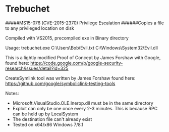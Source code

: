 # Trebuchet
#####MS15-076 (CVE-2015-2370) Privilege Escalation
######Copies a file to any privileged location on disk

Compiled with VS2015, precompiled exe in Binary directory

Usage: trebuchet.exe C:\Users\Bob\Evil.txt C:\Windows\System32\Evil.dll

This is a lightly modified Proof of Concept by James Forshaw with Google, found here: https://code.google.com/p/google-security-research/issues/detail?id=325

CreateSymlink tool was written by James Forshaw found here:
https://github.com/google/symboliclink-testing-tools

Notes:
 - Microsoft.VisualStudio.OLE.Inerop.dll must be in the same directory
 - Exploit can only be one once every 2-3 minutes. This is because RPC can be held up by LocalSystem
 - The destination file can't already exist
 - Tested on x64/x86 Windows 7/8.1
